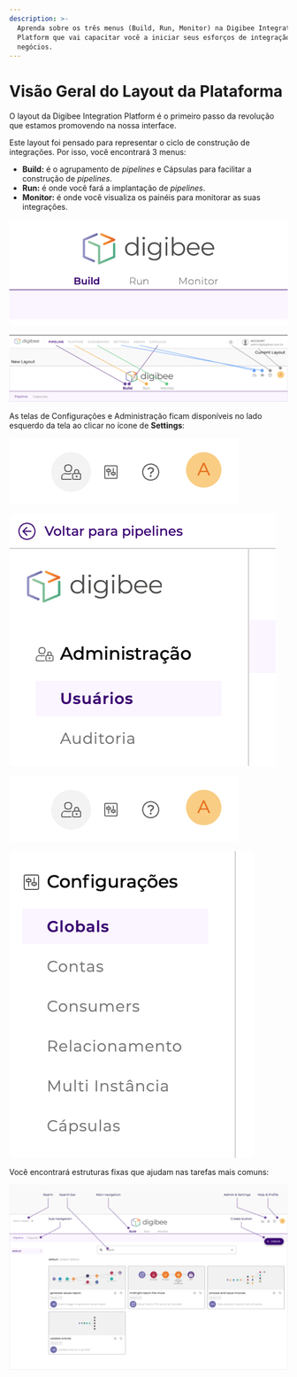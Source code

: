 ```yaml
---
description: >-
  Aprenda sobre os três menus (Build, Run, Monitor) na Digibee Integration
  Platform que vai capacitar você a iniciar seus esforços de integração de
  negócios.
---
```


# Visão Geral do Layout da Plataforma

O layout da Digibee Integration Platform é o primeiro passo da revolução que estamos promovendo na nossa interface.

Este layout foi pensado para representar o ciclo de construção de integrações. Por isso, você encontrará 3 menus:

* **Build:** é o agrupamento de _pipelines_ e Cápsulas para facilitar a construção de _pipelines_.
* **Run:** é onde você fará a implantação de _pipelines_.
* **Monitor:** é onde você visualiza os painéis para monitorar as suas integrações.

![](../.gitbook/assets/01-novo.png)

![](<../.gitbook/assets/02 (20).png>)

As telas de Configurações e Administração ficam disponíveis no lado esquerdo da tela ao clicar no ícone de **Settings**:

![](<../.gitbook/assets/03 (14) (3).png>)

![](<../.gitbook/assets/04 (5).png>)

![](<../.gitbook/assets/05 (10).png>)

![](<../.gitbook/assets/06 (4).png>)

Você encontrará estruturas fixas que ajudam nas tarefas mais comuns:

![](<../.gitbook/assets/07 (6).png>)

